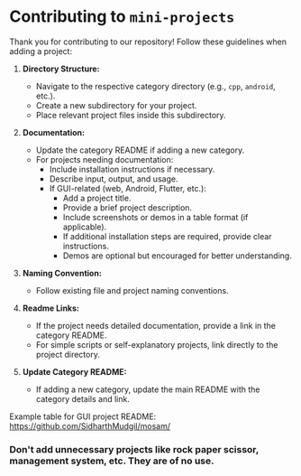 # Contributing to `mini-projects`
  Thank you for contributing to our repository! Follow these guidelines when adding a project:

1. **Directory Structure:**
   - Navigate to the respective category directory (e.g., `cpp`, `android`, etc.).
   - Create a new subdirectory for your project.
   - Place relevant project files inside this subdirectory.

2. **Documentation:**
   - Update the category README if adding a new category.
   - For projects needing documentation:
     - Include installation instructions if necessary.
     - Describe input, output, and usage.
     - If GUI-related (web, Android, Flutter, etc.):
       - Add a project title.
       - Provide a brief project description.
       - Include screenshots or demos in a table format (if applicable).
       - If additional installation steps are required, provide clear instructions.
       - Demos are optional but encouraged for better understanding.

3. **Naming Convention:**
   - Follow existing file and project naming conventions.

4. **Readme Links:**
   - If the project needs detailed documentation, provide a link in the category README.
   - For simple scripts or self-explanatory projects, link directly to the project directory.

5. **Update Category README:**
   - If adding a new category, update the main README with the category details and link.

Example table for GUI project README: https://github.com/SidharthMudgil/mosam/

### Don't add unnecessary projects like rock paper scissor, management system, etc. They are of no use.
